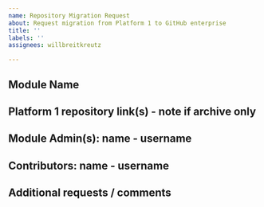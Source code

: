```yaml
---
name: Repository Migration Request
about: Request migration from Platform 1 to GitHub enterprise
title: ''
labels: ''
assignees: willbreitkreutz

---
```


## Module Name


## Platform 1 repository link(s) - note if archive only


## Module Admin(s): name - username


## Contributors: name - username


## Additional requests / comments
